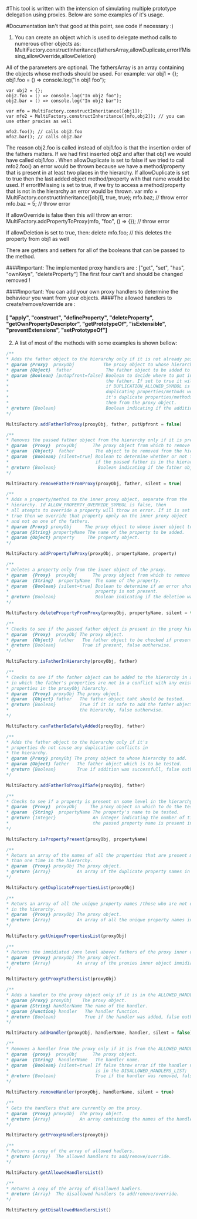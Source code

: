 #This tool is written with the intension of simulating multiple prototype delegation using proxies. Below are some  examples of it's usage.

#Documentation isn't that good at this point, see code if necessary :)

1. You can create an object which is used to delegate method calls to numerous other objects as:
    MultiFactory.constructInheritance(fathersArray,allowDuplicate,errorIfMissing,allowOverride,allowDeletion)

All of the parameters are optional. The fathersArray is an array containing the objects whose methods should be used. For example:
    var obj1 = {};
    obj1.foo = () => console.log("In obj1 foo");

    var obj2 = {};
    obj2.foo = () => console.log("In obj2 foo");
    obj2.bar = () => console.log("In obj2 bar");

    var mfo = MultiFactory.constructInheritance([obj1]);
    var mfo2 = MultiFactory.constructInheritance([mfo,obj2]); // you can use other proxies as well

    mfo2.foo(); // calls obj2.foo
    mfo2.bar(); // calls obj2.bar

The reason obj2.foo is called instead of obj1.foo is that the insertion order of the fathers matters. If we had first inserted obj2 and after that obj1 we would have called obj1.foo .
When allowDuplicate is set to false if we tried to call mfo2.foo() an error would be thrown because we have a method/property that is present in at least two places in the hierarchy. If allowDuplicate is set to true then the last added object method/property with that name would be used.
If errorIfMissing is set to true, if we try to access a method/property that is not in the hierarchy an error would be thrown.
    var mfo = MultiFactory.constructInheritance([obj1], true, true);
    mfo.baz; // throw error
    mfo.baz = 5; // throw error

If allowOverride is false then this will throw an error:
    MultiFactory.addPropertyToProxy(mfo, "foo", () => {}); // throw error

If allowDeletion is set to true, then:
    delete mfo.foo; // this deletes the property from obj1 as well

There are getters and setters for all of the booleans that can be passed to the method.

####Important: The implemented proxy handlers are : ["get", "set", "has", "ownKeys", "deleteProperty"]
The first four can't and should be changed removed !

####Important: You can add your own proxy handlers to determine the behaviour you want from your objects.
####The allowed handlers to create/remove/override are :
#### [ "apply", "construct", "defineProperty", "deleteProperty",  "getOwnPropertyDescriptor", "getPrototypeOf", "isExtensible", "preventExtensions", "setPrototypeOf"]

2. A list of most of the methods with some examples is shown bellow:
```javascript
/**
* Adds the father object to the hierarchy only if it is not already pesent.
* @param {Proxy}  proxyObj           The proxy object to whose hierarchy to add the father.
* @param {Object}  father             The father object to be added to the hierarchy.
* @param {Boolean} [putUpfront=false] Boolean to decide where to put in the fathers list
*                                     the father. If set to true it will be put up front and
*                                     if DUPLICATION_ALLOWED_SYMBOL is set to true, then it's
*                                     duplicating properties/methods wont be used. If set to false
*                                     it's duplicate properties/methods will be used when calling
*                                     them from the proxy object.
* @return {Boolean}                   Boolean indicating if the addition was successfull.
*/

MultiFactory.addFatherToProxy(proxyObj, father, putUpfront = false)

/**
* Removes the passed father object from the hierarchy only if it is present in it.
* @param  {Proxy}  proxyObj      The proxy object from which to remove from it's hierarchy.
* @param  {Object}  father        The object to be removed from the hierarchy
* @param  {Boolean} [silent=true] Boolean to determine whether or not to throw an error
*                                 if the passed father is in the hierarchy or not.
* @return {Boolean}                Boolean indicating if the father object was removed from the hierarchy.
*/

MultiFactory.removeFatherFromProxy(proxyObj, father, silent = true)

/**
* Adds a property/method to the inner proxy object, separate from the
* hierarchy. Id ALLOW_PROPERTY_OVERRIDE_SYMBOL is false, then
* all atempts to override a property will throw an error. If it is set to
* true then we override that property opnly on the inner proxy object
* and not on one of the fathers.
* @param {Proxy} proxyObj     The proxy object to whose inner object to add the property.
* @param {String} propertyName The name of the property to be added.
* @param {Object} property     The property object.
*/

MultiFactory.addPropertyToProxy(proxyObj, propertyName, property)

/**
* Deletes a property only from the inner object of the proxy.
* @param  {Proxy}  proxyObj      The proxy object from which to remove the property.
* @param  {String}  propertyName  The name of the property.
* @param  {Boolean} [silent=true] Boolean to determine if an error should be thrown if
*                                 property is not present.
* @return {Boolean}               Boolean indicating if the deletion was successfull.
*/

MultiFactory.deletePropertyFromProxy(proxyObj, propertyName, silent = true)

/**
* Checks to see if the passed father object is present in the proxy hierarchy.
* @param  {Proxy}  proxyObj The proxy object.
* @param  {Object}  father   The father object to be checked if present in hierarchy.
* @return {Boolean}          True if present, false outherwise.
*/

MultiFactory.isFatherInHierarchy(proxyObj, father)

/**
* Checks to see if the father object can be added to the hierarchy in a maner
* in which the father's properties are not in a conflict with any existing
* properties in the proxyObj hierarchy.
* @param  {Proxy} proxyObj The proxy object.
* @param  {Object} father   The father object taht should be tested.
* @return {Boolean}         True if it is safe to add the father object to
*                           the hierarchy, false outherwise.
*/

MultiFactory.canFatherBeSafelyAdded(proxyObj, father)

/**
* Adds the father object to the hierarchy only if it's
* properties do not cause any duplication conflicts in
* the hierarchy.
* @param {Proxy} proxyObj The proxy object to whose hierarchy to add.
* @param {Object} father   The father object which is to be tested.
* @return {Boolean}        True if addition was successfull, false outherwise.
*/

MultiFactory.addFatherToProxyIfSafe(proxyObj, father)

/**
* Checks to see if a property is present on some level in the hierarchy.
* @param  {Proxy}  proxyObj     The proxy object on which to do the test.
* @param  {String}  propertyName The property's name to be tested.
* @return {Integer}              An integer indicating the number of times
*                                the passed property name is present in the hierarchy.
*/

MultiFactory.isPropertyPresent(proxyObj, propertyName)

/**
* Returs an array of the names of all the properties that are present more
* than one time in the hierarchy.
* @param  {Proxy} proxyObj The proxy object.
* @return {Array}          An array of the duplicate property names in the hierarchy.
*/

MultiFactory.getDuplicatePropertiesList(proxyObj)

/**
* Returs an array of all the unique property names /those who are not duplicated/
* in the hierarchy.
* @param  {Proxy} proxyObj The proxy object.
* @return {Array}          An array of all the unique property names in the hierarchy.
*/

MultiFactory.getUniquePropertiesList(proxyObj)

/**
* Returns the immidiated /one level above/ fathers of the proxy inner object.
* @param  {Proxy} proxyObj The proxy object.
* @return {Array}          An array of the proxies inner object immidiate parents.
*/

MultiFactory.getProxyFathersList(proxyObj)

/**
* Adds a handler to the proxy object only if it is in the ALLOWED_HANDLERS_LIST.
* @param {Proxy} proxyObj    The proxy object.
* @param {String} handlerName The name of the handler.
* @param {Function} handler   The handler function.
* @return {Boolean}           True if the handler was added, false outherwise.
*/

MultiFactory.addHandler(proxyObj, handlerName, handler, silent = false)

/**
* Removes a handler from the proxy only if it is from the ALLOWED_HANDLERS_LIST.
* @param  {proxy}  proxyObj      The proxy object.
* @param  {String}  handlerName   The handler name.
* @param  {Boolean} [silent=true] If false throw error if the handler name passed
*                                 is in the DISALLOWED_HANDLERS_LIST;
* @return {Boolean}               True if the handler was removed, false outherwise.
*/

MultiFactory.removeHandler(proxyObj, handlerName, silent = true)

/**
* Gets the handlers that are currently on the proxy.
* @param  {Proxy} proxyObj  The proxy object.
* @return {Array}           An array containing the names of the handlers attached to the proxy.
*/

MultiFactory.getProxyHandlers(proxyObj)

/**
* Returns a copy of the array of allowed hadlers.
* @return {Array}  The allowed handlers to add/remove/override.
*/

MultiFactory.getAllowedHandlersList()

/**
* Returns a copy of the array of disallowed hadlers.
* @return {Array}  The disallowed handlers to add/remove/override.
*/

MultiFactory.getDisallowedHandlersList()
